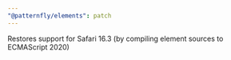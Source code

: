 ```yaml
---
"@patternfly/elements": patch
---
```

Restores support for Safari 16.3 (by compiling element sources to ECMAScript 2020)
